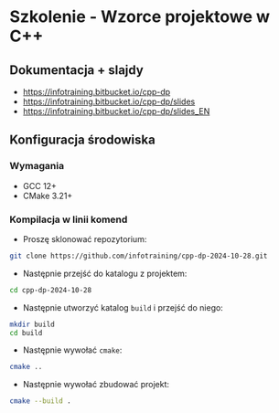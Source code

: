 # Szkolenie - Wzorce projektowe w C++ #

## Dokumentacja + slajdy

* https://infotraining.bitbucket.io/cpp-dp
* https://infotraining.bitbucket.io/cpp-dp/slides
* https://infotraining.bitbucket.io/cpp-dp/slides_EN

## Konfiguracja środowiska

### Wymagania

* GCC 12+
* CMake 3.21+

### Kompilacja w linii komend

* Proszę sklonować repozytorium:

```bash
git clone https://github.com/infotraining/cpp-dp-2024-10-28.git
```

* Następnie przejść do katalogu z projektem:

```bash
cd cpp-dp-2024-10-28
```

* Następnie utworzyć katalog `build` i przejść do niego:

```bash
mkdir build
cd build
```

* Następnie wywołać `cmake`:

```bash
cmake ..
```

* Następnie wywołać zbudować projekt:

```bash
cmake --build .
```



